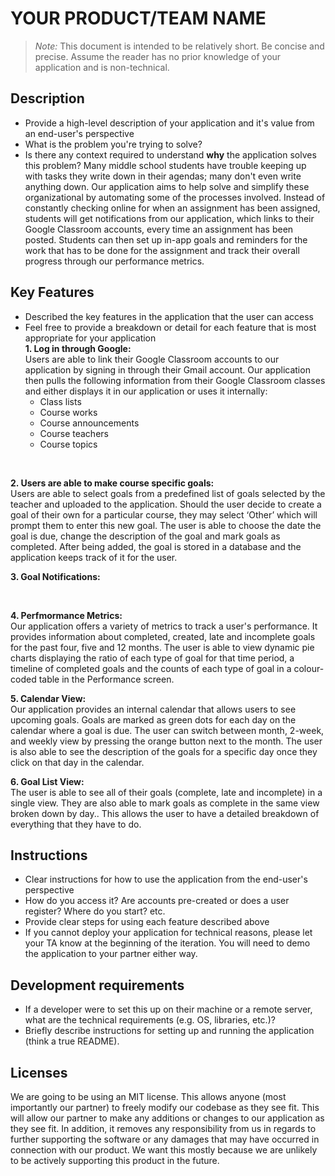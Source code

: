 # YOUR PRODUCT/TEAM NAME

> _Note:_ This document is intended to be relatively short. Be concise and precise. Assume the reader has no prior knowledge of your application and is non-technical. 

## Description 
 * Provide a high-level description of your application and it's value from an end-user's perspective
 * What is the problem you're trying to solve?
 * Is there any context required to understand **why** the application solves this problem?
Many middle school students have trouble keeping up with tasks they write down in their agendas; many don't even write anything down. Our application aims to help solve and simplify these organizational by automating some of the processes involved. Instead of constantly checking online for when an assignment has been assigned, students will get notifications from our application, which links to their Google Classroom accounts, every time an assignment has been posted. Students can then set up in-app goals and reminders for the work that has to be done for the assignment and track their overall progress through our performance metrics.


## Key Features
 * Described the key features in the application that the user can access
 * Feel free to provide a breakdown or detail for each feature that is most appropriate for your application <br/>
__1. Log in through Google:__<br/>
Users are able to link their Google Classroom accounts to our application by signing in through their Gmail account.
Our application then pulls the following information from their Google Classroom classes and either displays it in our application or uses it internally:
    * Class lists
    * Course works
    * Course announcements
    * Course teachers
    * Course topics
<br/>

__2. Users are able to make course specific goals:__ <br/>
Users are able to select goals from a predefined list of goals selected by the teacher and uploaded to the application. Should the user decide to create a goal of their own for a particular course, they may select ‘Other’ which will prompt them to enter this new goal. The user is able to choose the date the goal is due, change the description of the goal and mark goals as completed. After being added, the goal is stored in a database and the application keeps track of it for the user.<br/>

__3. Goal Notifications:__ <br/>

<br/>

__4. Perfmormance Metrics:__ <br/>
Our application offers a variety of metrics to track a user's performance. It provides information about completed, created, late and incomplete goals for the past four, five and 12 months. The user is able to view dynamic pie charts displaying the ratio of each type of goal for that time period, a timeline of completed goals and the counts of each type of goal in a colour-coded table in the Performance screen.
<br/>

__5. Calendar View:__ <br/>
Our application provides an internal calendar that allows users to see upcoming goals. Goals are marked as green dots for each day on the calendar where a goal is due. The user can switch between month, 2-week, and weekly view by pressing the orange button next to the month. The user is also able to see the description of the goals for a specific day once they click on that day in the calendar.
<br/>

__6. Goal List View:__<br/>
The user is able to see all of their goals (complete, late and incomplete) in a single view. They are also able to mark goals as complete in the same view broken down by day.. This allows the user to have a detailed breakdown of everything that they have to do.
<br/>


## Instructions
 * Clear instructions for how to use the application from the end-user's perspective
 * How do you access it? Are accounts pre-created or does a user register? Where do you start? etc. 
 * Provide clear steps for using each feature described above
 * If you cannot deploy your application for technical reasons, please let your TA know at the beginning of the iteration. You will need to demo the application to your partner either way.
 
 ## Development requirements
 * If a developer were to set this up on their machine or a remote server, what are the technical requirements (e.g. OS, libraries, etc.)?
 * Briefly describe instructions for setting up and running the application (think a true README).


 ## Licenses 
We are going to be using an MIT license. This allows anyone (most importantly our partner) to freely modify our codebase as they see fit. This will allow our partner to make any additions or changes to our application as they see fit. In addition, it removes any responsibility from us in regards to further supporting the software or any damages that may have occurred in connection with our product. We want this mostly because we are unlikely to be actively supporting this product in the future.

